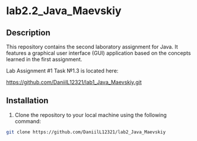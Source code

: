 # lab2.2_Java_Maevskiy

## Description

This repository contains the second laboratory assignment for Java. It features a graphical user interface (GUI) application based on the concepts learned in the first assignment.

Lab Assignment #1 Task №1.3 is located here:

https://github.com/DaniilL12321/lab1_Java_Maevskiy.git

## Installation

1. Clone the repository to your local machine using the following command:

```bash
git clone https://github.com/DaniilL12321/lab2_Java_Maevskiy
